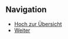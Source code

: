 
## Navigation


* [Hoch zur Übersicht](../index.html)  
* [Weiter](../08_02_DC_Motoren/index.html)  


